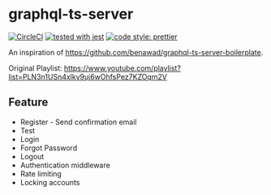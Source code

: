 # graphql-ts-server
[![CircleCI](https://circleci.com/gh/gengjiawen/graphql-ts-server.svg?style=svg)](https://circleci.com/gh/gengjiawen/graphql-ts-server)
[![tested with jest](https://img.shields.io/badge/tested_with-jest-99424f.svg)](https://github.com/facebook/jest)
[![code style: prettier](https://img.shields.io/badge/code_style-prettier-ff69b4.svg?style=flat-square)](https://github.com/prettier/prettier)

An inspiration of https://github.com/benawad/graphql-ts-server-boilerplate.

Original Playlist: https://www.youtube.com/playlist?list=PLN3n1USn4xlky9uj6wOhfsPez7KZOqm2V

## Feature
* Register - Send confirmation email
* Test
* Login
* Forgot Password
* Logout  
* Authentication middleware
* Rate limiting
* Locking accounts
